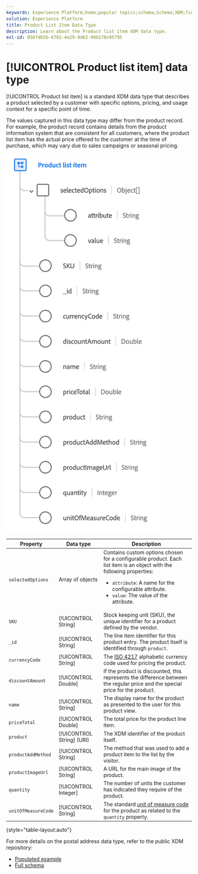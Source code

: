```yaml
---
keywords: Experience Platform;home;popular topics;schema;Schema;XDM;fields;schemas;Schemas;address;xdm:address;datatype;data-type;data type;
solution: Experience Platform
title: Product List Item Data Type
description: Learn about the Product list item XDM data type.
exl-id: 056fdb5b-6782-4e29-9d62-90b270c05795
---
```

# [!UICONTROL Product list item] data type

[!UICONTROL Product list item] is a standard XDM data type that describes a product selected by a customer with specific options, pricing, and usage context for a specific point of time.

The values captured in this data type may differ from the product record. For example, the product record contains details from the product information system that are consistent for all customers, where the product list item has the actual price offered to the customer at the time of purchase, which may vary due to sales campaigns or seasonal pricing.

![](../images/data-types/product-list-item.png)

| Property | Data type | Description |
| --- | --- | --- |
| `selectedOptions` | Array of objects | Contains custom options chosen for a configurable product. Each list item is an object with the following properties:<ul><li>`attribute`: A name for the configurable attribute.</li><li>`value`: The value of the attribute.</li></ul> |
| `SKU` | [!UICONTROL String] | Stock keeping unit (SKU), the unique identifier for a product defined by the vendor. |
| `_id` | [!UICONTROL String] | The line item identifier for this product entry. The product itself is identified through `product`. |
| `currencyCode` | [!UICONTROL String] | The [ISO 4217](https://www.iso.org/iso-4217-currency-codes.html) alphabetic currency code used for pricing the product. |
| `discountAmount` | [!UICONTROL Double] | If the product is discounted, this represents the difference between the regular price and the special price for the product. |
| `name` | [!UICONTROL String] | The display name for the product as presented to the user for this product view. |
| `priceTotal` | [!UICONTROL Double] | The total price for the product line item. |
| `product` | [!UICONTROL String] (URI) | The XDM identifier of the product itself. |
| `productAddMethod` | [!UICONTROL String] | The method that was used to add a product item to the list by the visitor. |
| `productImageUrl` | [!UICONTROL String] | A URL for the main image of the product. |
| `quantity` | [!UICONTROL Integer] | The number of units the customer has indicated they require of the product. |
| `unitOfMeasureCode` | [!UICONTROL String] | The standard [unit of measure code](https://ucum.org/ucum) for the product as related to the `quantity` property. |

{style="table-layout:auto"}

For more details on the postal address data type, refer to the public XDM repository:

* [Populated example](https://github.com/adobe/xdm/blob/master/components/datatypes/productlistitem.example.1.json)
* [Full schema](https://github.com/adobe/xdm/blob/master/components/datatypes/productlistitem.schema.json)
